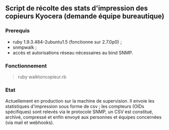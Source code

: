 ## Script de récolte des stats d'impression des copieurs Kyocera (demande équipe bureautique)
### Prerequis

- ruby 1.9.3.484-2ubuntu1.5 (fonctionne sur 2.7.0p0) ;
- snmpwalk ;
- accès et autorisations réseau nécessaires au bind SNMP.

### Fonctionnement

> ruby walktoncopieur.rb

### Etat

Actuellement en production sur la machine de supervision. Il envoie les statistiques d'impression sous forme de csv ; les compteurs (OIDs spécifiques) sont relevés via le protocole SNMP, un CSV est constitué, archivé, compressé et enfin envoyé aux personnes et équipes concernées (via mail et webhooks).
